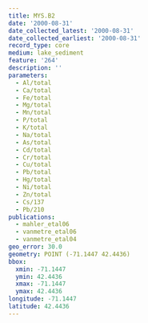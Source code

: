 ```yaml
---
title: MYS.B2
date: '2000-08-31'
date_collected_latest: '2000-08-31'
date_collected_earliest: '2000-08-31'
record_type: core
medium: lake_sediment
feature: '264'
description: ''
parameters:
  - Al/total
  - Ca/total
  - Fe/total
  - Mg/total
  - Mn/total
  - P/total
  - K/total
  - Na/total
  - As/total
  - Cd/total
  - Cr/total
  - Cu/total
  - Pb/total
  - Hg/total
  - Ni/total
  - Zn/total
  - Cs/137
  - Pb/210
publications:
  - mahler_etal06
  - vanmetre_etal06
  - vanmetre_etal04
geo_error: 30.0
geometry: POINT (-71.1447 42.4436)
bbox:
  xmin: -71.1447
  ymin: 42.4436
  xmax: -71.1447
  ymax: 42.4436
longitude: -71.1447
latitude: 42.4436
---
```

